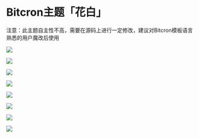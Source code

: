 # Bitcron主题「花白」

注意：此主题自主性不高，需要在源码上进行一定修改，建议对Bitcron模板语言熟悉的用户魔改后使用

![](./Screenshot01.png)

![](./Screenshot02.png)

![](./Screenshot03.png)

![](./Screenshot04.png)

![](./Screenshot05.png)

![](./Screenshot06.png)

![](./Screenshot07.png)

![](./Screenshot08.png)

